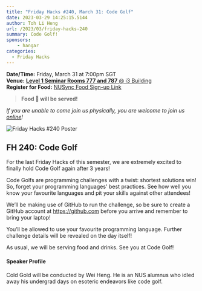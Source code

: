 ```yaml
---
title: "Friday Hacks #240, March 31: Code Golf"
date: 2023-03-29 14:25:15.5144
author: Toh Li Heng
url: /2023/03/friday-hacks-240
summary: Code Golf!
sponsors:
    - hangar
categories:
  - Friday Hacks
---
```


**Date/Time:** Friday, March 31 at 7:00pm SGT<br />
**Venue:** [**Level 1 Seminar Rooms 777 and 787** @ i3 Building](https://goo.gl/maps/aUMwWptKFsajR93b9)<br />
**Register for Food:** [NUSync Food Sign-up Link](https://hckr.cc/fh2223s2-w11)<br />

> **Food 🍕 will be served!**

_If you are unable to come join us physically, you are welcome to join us [online](https://hckr.cc/fhzoom)!_

<img src="/img/2023/fh/240.jpg" alt="Friday Hacks #240 Poster" /><br />

## FH 240: Code Golf

For the last Friday Hacks of this semester, we are extremely excited to finally hold Code Golf again after 3 years!

Code Golfs are programming challenges with a twist: shortest solutions win! So, forget your programming languages' best practices. See how well you know your favourite languages and pit your skills against other attendees!

We’ll be making use of GitHub to run the challenge, so be sure to create a GitHub account at https://github.com before you arrive and remember to bring your laptop!

You’ll be allowed to use your favourite programming language. Further challenge details will be revealed on the day itself!

As usual, we will be serving food and drinks. See you at Code Golf!

#### Speaker Profile

Cold Gold will be conducted by Wei Heng. He is an NUS alumnus who idled away his undergrad days on esoteric endeavors like code golf.
